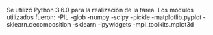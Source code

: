 Se utilizó Python 3.6.0 para la realización de la tarea.
Los módulos utilizados fueron:
	-PIL
	-glob
	-numpy
	-scipy
	-pickle
	-matplotlib.pyplot
	-sklearn.decomposition
	-sklearn
	-ipywidgets
	-mpl_toolkits.mplot3d